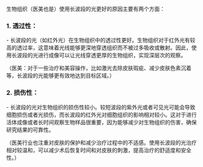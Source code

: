 生物组织（医美也是）使用长波段的光更好的原因主要有两个方面：

### 1. 透过性：

- 长波段的光（如红外光）在生物组织中的透过性更好。生物组织对于红外光有较高的透过率，这意味着光线能够更深地穿透组织而不被过多吸收或散射。因此，使用长波段的光进行成像可以让光线穿透更厚的生物组织，实现深层次的观察。

（医美：对于一些治疗和美容操作，比如激光去除皮肤瑕疵、减少皮肤色素沉着等，长波段的光能够更有效地达到目标区域。）

### 2. 损伤性：

- 长波段的光对生物组织的损伤性较小。较短波段的紫外光或者可见光可能会导致细胞损伤或者光损伤，而长波段的红外光对细胞组织的影响相对较小。这对于进行活体成像或者长时间观察生物样品很重要，因为能够减少对生物组织的伤害，确保研究结果的可靠性。

（医美行业也注重对皮肤的保护和减少治疗过程中的不适感。使用长波段的光治疗相对较温和，可以减少术后恢复时间和对皮肤的刺激，提高治疗的舒适度和安全性。）